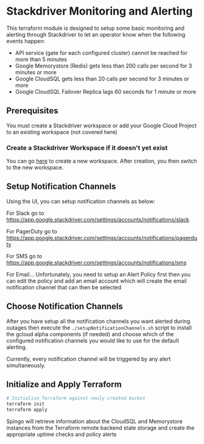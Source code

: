 # Stackdriver Monitoring and Alerting

This terraform module is designed to setup some basic monitoring and alerting through Stackdriver to let an operator know when the following events happen:
- API service (gate for each configured cluster) cannot be reached for more than 5 minutes
- Google Memorystore (Redis) gets less than 200 calls per second for 3 minutes or more
- Google CloudSQL gets less than 20 calls per second for 3 minutes or more
- Google CloudSQL Failover Replica lags 60 seconds for 1 minute or more

## Prerequisites

You must create a Stackdriver workspace or add your Google Cloud Project to an existing workspace (not covered here)

### Create a Stackdriver Workspace if it doesn't yet exist

You can go [here](https://app.google.stackdriver.com/accounts/create) to create a new workspace. After creation, you then switch to the new workspace.

## Setup Notification Channels
Using the UI, you can setup notification channels as below: 

For Slack go to 
https://app.google.stackdriver.com/settings/accounts/notifications/slack

For PagerDuty go to
https://app.google.stackdriver.com/settings/accounts/notifications/pagerduty

For SMS go to
https://app.google.stackdriver.com/settings/accounts/notifications/sms

For Email...
Unfortunately, you need to setup an Alert Policy first then you can edit the policy and add an email account which will create the email notification channel that can then be selected

## Choose Notification Channels
After you have setup all the notification channels you want alerted during outages then execute the `./setupNotificationChannels.sh` script to install the gcloud alpha components (if needed) and choose which of the configured notification channels you would like to use for the default alerting.

Currently, every notification channel will be triggered by any alert simultaneously.

## Initialize and Apply Terraform

```sh
# Initialize Terraform against newly created bucket
terraform init
terraform apply
```

Spingo will retrieve information about the CloudSQL and Memorystore instances from the Terraform remote backend state storage and create the appropriate uptime checks and policy alerts
